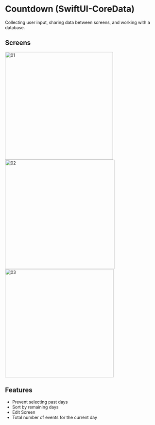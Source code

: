 # Countdown (SwiftUI-CoreData)

Collecting user input, sharing data between screens, and working with a database.

## Screens

<img width="355" alt="01" src="https://user-images.githubusercontent.com/42274054/187986636-df0ae3fd-bbef-4758-91aa-5fee822fb746.png">
<img width="360" alt="02" src="https://user-images.githubusercontent.com/42274054/187986677-4580b2b3-9b45-4766-afb0-682d904ea02c.png">
<img width="357" alt="03" src="https://user-images.githubusercontent.com/42274054/187986716-9144cf3d-cfdf-44ac-98aa-1aa8b56862d9.png">

## Features
- Prevent selecting past days
- Sort by remaining days
- Edit Screen
- Total number of events for the current day
